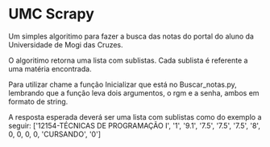 # UMC Scrapy

Um simples algoritimo para fazer a busca das notas do portal do aluno da Universidade de Mogi das Cruzes.

O algoritimo retorna uma lista com sublistas. Cada sublista é referente a uma matéria encontrada.

Para utilizar chame a função Inicializar que está no Buscar_notas.py, lembrando que a função leva dois argumentos,
o rgm e a senha, ambos em formato de string.

A resposta esperada deverá ser uma lista com sublistas como do exemplo a seguir:
['12154-TÉCNICAS DE PROGRAMAÇÃO I', '1', '9.1', '7.5', '7.5', '7.5', '8', 0, 0, 0, 0, 'CURSANDO', '0']
